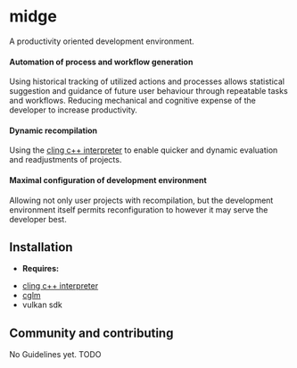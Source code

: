 # **midge**

A productivity oriented development environment.

#### Automation of process and workflow generation

Using historical tracking of utilized actions and processes allows statistical
suggestion and guidance of future user behaviour through repeatable tasks and
workflows. Reducing mechanical and cognitive expense of the developer to
increase productivity.

#### Dynamic recompilation
  
Using the [cling c++ interpreter](https://root.cern.ch/cling) to enable quicker
and dynamic evaluation and readjustments of projects.

#### Maximal configuration of development environment
  
Allowing not only user projects with recompilation, but the development
environment itself permits reconfiguration to however it may serve the
developer best.

## Installation

* __Requires:__
- [cling c++ interpreter](https://root.cern.ch/cling)
- [cglm](https://github.com/recp/cglm)
- vulkan sdk

## Community and contributing

No Guidelines yet. TODO